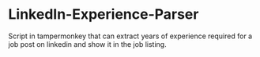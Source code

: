 # LinkedIn-Experience-Parser
Script in tampermonkey that can extract years of experience required for a job post on linkedin and show it in the job listing.
